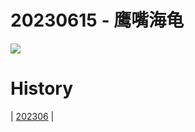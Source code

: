 # 20230615 - 鹰嘴海龟

![](https://www.bing.com/th?id=OHR.HawksbillTurtle_ZH-CN0562063994_UHD.jpg)

# History

| [202306](/202306/README.MD)
|